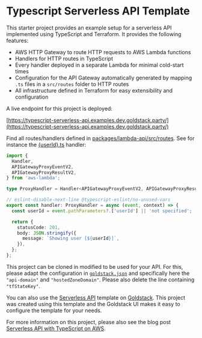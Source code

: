 # Typescript Serverless API Template

This starter project provides an example setup for a serverless API implemented using TypeScript and Terraform. It provides the following features:

- AWS HTTP Gateway to route HTTP requests to AWS Lambda functions
- Handlers for HTTP routes in TypeScript
- Every handler deployed in a separate Lambda for minimal cold-start times
- Configuration for the API Gateway automatically generated by mapping `.ts` files in a `src/routes` folder to HTTP routes
- All infrastructure defined in Terraform for easy extensibility and configuration

A live endpoint for this project is deployed:

[https://typescript-serverless-api.examples.dev.goldstack.party/](https://typescript-serverless-api.examples.dev.goldstack.party/)

Find all routes/handlers defined in [packages/lambda-api/src/routes](https://github.com/mxro/typescript-serverless-api/tree/master/packages/lambda-api/src/routes). See for instance the [{userId}.ts](https://github.com/mxro/typescript-serverless-api/blob/master/packages/lambda-api/src/routes/user/%7BuserId%7D.ts) handler:

```typescript
import {
  Handler,
  APIGatewayProxyEventV2,
  APIGatewayProxyResultV2,
} from 'aws-lambda';

type ProxyHandler = Handler<APIGatewayProxyEventV2, APIGatewayProxyResultV2>;

// eslint-disable-next-line @typescript-eslint/no-unused-vars
export const handler: ProxyHandler = async (event, context) => {
  const userId = event.pathParameters?.['userId'] || 'not specified';

  return {
    statusCode: 201,
    body: JSON.stringify({
      message: `Showing user [${userId}]`,
    }),
  };
};
```

This project can be cloned in modified to be used for your API. For this, please adapt the configuration in [`goldstack.json`](https://github.com/mxro/typescript-serverless-api/blob/master/packages/lambda-api/goldstack.json) and specifically here the `"api-domain"` and `"hostedZoneDomain"`. Please also delete the line containing `"tfStateKey"`.

You can also use the [Serverless API](https://goldstack.party/templates/lambda-api) template on [Goldstack](https://goldstack.party). This project was created using this template and the Goldstack UI makes it easy to configure the template for your needs.

For more information on this project, please also see the blog post [Serverless API with TypeScript on AWS](https://maxrohde.com/2022/01/04/serverless-api-with-typescript-on-aws/).

